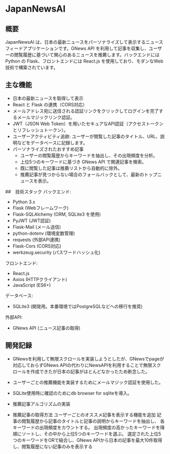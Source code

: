 # JapanNewsAI

## 概要
JapanNewsAI は、日本の最新ニュースをパーソナライズして表示するニュースフィードアプリケーションです。GNews API を利用して記事を収集し、ユーザーの閲覧履歴に基づいて関心のあるニュースを推薦します。バックエンドには Python の Flask、フロントエンドには React.js を使用しており、モダンなWeb技術で構築されています。



## 主な機能
- 日本の最新ニュースを取得して表示
- React と Flask の連携（CORS対応）
- メールアドレス宛に送信される認証リンクをクリックしてログインを完了するメールマジックリンク認証。
- JWT（JSON Web Token）を用いたセキュアなAPI認証（アクセストークンとリフレッシュトークン）。
- ユーザーアクティビティ追跡: ユーザーが閲覧した記事のタイトル、URL、説明などをデータベースに記録します。
- パーソナライズされたおすすめ記事
    - ユーザーの閲覧履歴からキーワードを抽出し、その出現頻度を分析。
    - 上位5つのキーワードに基づき GNews API で関連記事を検索。
    - 既に閲覧した記事は推薦リストから自動的に除外。
    - 推薦記事が見つからない場合のフォールバックとして、最新のトップニュースを表示。

##　技術スタック
バックエンド:
- Python 3.x
- Flask (Webフレームワーク)
- Flask-SQLAlchemy (ORM, SQLite3 を使用)
- PyJWT (JWT認証)
- Flask-Mail (メール送信)
- python-dotenv (環境変数管理)
- requests (外部API連携)
- Flask-Cors (CORS対応)
- werkzeug.security (パスワードハッシュ化)

フロントエンド:
- React.js
- Axios (HTTPクライアント)
- JavaScript (ES6+)

データベース:
- SQLite3 (開発用。本番環境ではPostgreSQLなどへの移行を推奨)

外部API:
- GNews API (ニュース記事の取得)

## 開発記録

- GNewsを利用して無限スクロールを実装しようとしたが、GNewsでpageが対応しておらずGNews APIの代わりにNewsAPIを利用することで無限スクロールを作成できたが日本の記事がほとんどなかったため断念した。
- ユーザーごとの推薦機能を実装するためにメールマジック認証を使用した。
- SQLite使用時に確認のためにdb browser for sqliteを導入。
- 推薦記事アルゴリズムの実装

- 推薦記事の取得方法
ユーザーごとのオススメ記事を表示する機能を追加
記事の閲覧履歴から記事のタイトルと記事の説明からキーワードを抽出し、
各キーワードの出現頻度をカウントする。
出現頻度の高かったキーワードを降順にソートし、その中から上位5つのキーワードを選ぶ。
選定された上位5つのキーワードをORで結合し、GNews APIから日本の記事を最大10件取得し、閲覧履歴にない記事のみを表示する
